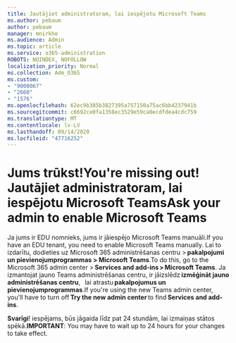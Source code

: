 ```yaml
---
title: Jautājiet administratoram, lai iespējotu Microsoft Teams
ms.author: pebaum
author: pebaum
manager: mnirkhe
ms.audience: Admin
ms.topic: article
ms.service: o365-administration
ROBOTS: NOINDEX, NOFOLLOW
localization_priority: Normal
ms.collection: Adm_O365
ms.custom:
- "9000067"
- "2660"
- "1576"
ms.openlocfilehash: 62ec9b385b3827395a757150a75ac6bb4237941b
ms.sourcegitcommit: c6692ce0fa1358ec3529e59ca0ecdfdea4cdc759
ms.translationtype: MT
ms.contentlocale: lv-LV
ms.lasthandoff: 09/14/2020
ms.locfileid: "47716252"
---
```

# <a name="youre-missing-out-ask-your-admin-to-enable-microsoft-teams"></a><span data-ttu-id="0f607-102">Jums trūkst!</span><span class="sxs-lookup"><span data-stu-id="0f607-102">You're missing out!</span></span> <span data-ttu-id="0f607-103">Jautājiet administratoram, lai iespējotu Microsoft Teams</span><span class="sxs-lookup"><span data-stu-id="0f607-103">Ask your admin to enable Microsoft Teams</span></span>

<span data-ttu-id="0f607-104">Ja jums ir EDU nomnieks, jums ir jāiespējo Microsoft Teams manuāli.</span><span class="sxs-lookup"><span data-stu-id="0f607-104">If you have an EDU tenant, you need to enable Microsoft Teams manually.</span></span> <span data-ttu-id="0f607-105">Lai to izdarītu, dodieties uz Microsoft 365 administrēšanas centru > **pakalpojumi un pievienojumprogrammas > Microsoft Teams**.</span><span class="sxs-lookup"><span data-stu-id="0f607-105">To do this, go to the Microsoft 365 admin center > **Services and add-ins > Microsoft Teams**.</span></span> <span data-ttu-id="0f607-106">Ja izmantojat jauno Teams administrēšanas centru, ir jāizslēdz **izmēģināt jauno administrēšanas centru**,   lai atrastu **pakalpojumus un pievienojumprogrammas**.</span><span class="sxs-lookup"><span data-stu-id="0f607-106">If you're using the new Teams admin center, you'll have to turn off **Try the new admin center** to find **Services and add-ins**.</span></span> 

<span data-ttu-id="0f607-107">**Svarīgi**! iespējams, būs jāgaida līdz pat 24 stundām, lai izmaiņas stātos spēkā.</span><span class="sxs-lookup"><span data-stu-id="0f607-107">**IMPORTANT**: You may have to wait up to 24 hours for your changes to take effect.</span></span>